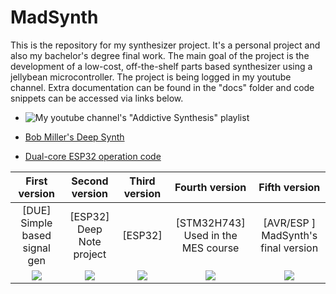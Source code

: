 # MadSynth

 This is the repository for my synthesizer project. It's a personal project and also my bachelor's degree final work. The main goal of the project is the development of a low-cost, off-the-shelf parts based synthesizer using a jellybean microcontroller. The project is being logged in my youtube channel. Extra documentation can be found in the "docs" folder and code snippets can be accessed via links below.

 - ![My youtube channel's "Addictive Synthesis" playlist ](https://www.youtube.com/watch?v=el0n1Baz8rg&list=PLg5_83tlBxnpsB1MY3rzBW0DkPemLgTyP&index=2)

 - [Bob Miller's Deep Synth](https://www.youtube.com/watch?v=wK5Sz6IzRqE)

 - [Dual-core ESP32 operation code](https://gist.github.com/9715aadec1a350504de06f6217da85a9.git)


First version          | Second version          | Third version           | Fourth version          | Fifth version
:-------------------------:|:-------------------------:|:-------------------------:|:-------------------------:|:-------------------------:|
[DUE] Simple based signal gen    | [ESP32] Deep Note project     |        [ESP32]                 | [STM32H743] Used in the MES course | [AVR/ESP ] MadSynth's final version
![](https://i.imgur.com/TdHkZdt.png) | ![](https://i.imgur.com/2VIc12S.png) | ![](https://i.imgur.com/aatGlXY.png) | ![](https://i.imgur.com/bMaZ94R.png) | ![](https://i.imgur.com/RAk690x.png)


